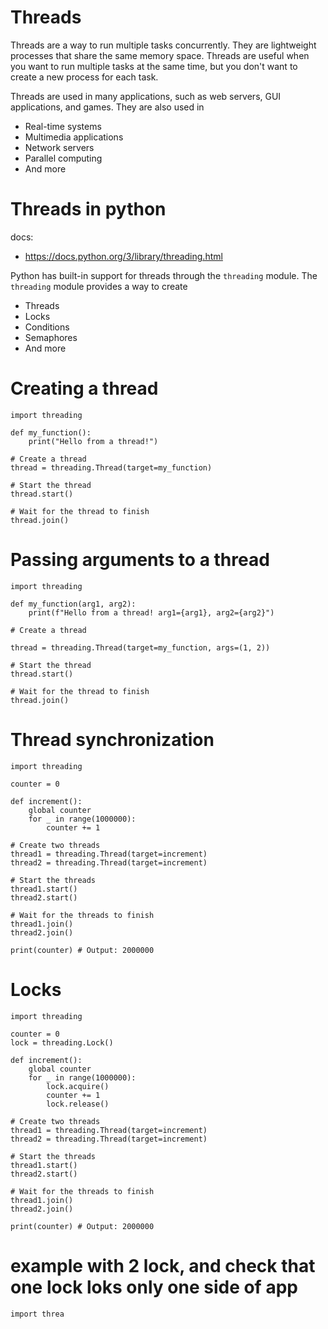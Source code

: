 # Threads

Threads are a way to run multiple tasks concurrently. They are lightweight processes that share the same memory space. 
Threads are useful when you want to run multiple tasks at the same time, but you don't want to create a new process 
for each task.

Threads are used in many applications, such as web servers, GUI applications, and games. They are also used in

- Real-time systems
- Multimedia applications
- Network servers
- Parallel computing
- And more

# Threads in python

docs:
- https://docs.python.org/3/library/threading.html

Python has built-in support for threads through the `threading` module. The `threading` module provides a way to create

- Threads
- Locks
- Conditions
- Semaphores
- And more

# Creating a thread
```
import threading

def my_function():
    print("Hello from a thread!")

# Create a thread
thread = threading.Thread(target=my_function)

# Start the thread
thread.start()

# Wait for the thread to finish
thread.join()
```

# Passing arguments to a thread
```
import threading

def my_function(arg1, arg2):
    print(f"Hello from a thread! arg1={arg1}, arg2={arg2}")

# Create a thread

thread = threading.Thread(target=my_function, args=(1, 2))

# Start the thread
thread.start()

# Wait for the thread to finish
thread.join()
```

# Thread synchronization
```
import threading

counter = 0

def increment():
    global counter
    for _ in range(1000000):
        counter += 1

# Create two threads
thread1 = threading.Thread(target=increment)
thread2 = threading.Thread(target=increment)

# Start the threads
thread1.start()
thread2.start()

# Wait for the threads to finish
thread1.join()
thread2.join()

print(counter) # Output: 2000000
```

# Locks
```
import threading

counter = 0
lock = threading.Lock()

def increment():
    global counter
    for _ in range(1000000):
        lock.acquire()
        counter += 1
        lock.release()

# Create two threads
thread1 = threading.Thread(target=increment)
thread2 = threading.Thread(target=increment)

# Start the threads
thread1.start()
thread2.start()

# Wait for the threads to finish
thread1.join()
thread2.join()

print(counter) # Output: 2000000
```

# example with 2 lock, and check that one lock loks only one side of app
```
import threa


